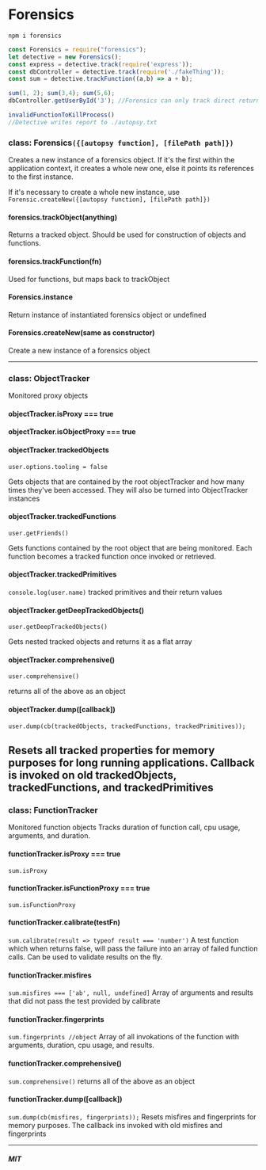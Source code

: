 # Forensics

`npm i forensics`

```javascript
const Forensics = require("forensics");
let detective = new Forensics();
const express = detective.track(require('express'));
const dbController = detective.track(require('./fakeThing'));
const sum = detective.trackFunction((a,b) => a + b);

sum(1, 2); sum(3,4); sum(5,6);
dbController.getUserById('3'); //Forensics can only track direct return values

invalidFunctionToKillProcess()
//Detective writes report to ./autopsy.txt
```

### class: Forensics```({[autopsy function], [filePath path]}) ```
Creates a new instance of a forensics object. If it's the first within the application context, it creates a whole new one, else it points its references to the first instance.

If it's necessary to create a whole new instance, use ```Forensic.createNew({[autopsy function], [filePath path]})```

#### forensics.trackObject(anything)
Returns a tracked object. Should be used for construction of objects and functions.

#### forensics.trackFunction(fn)
Used for functions, but maps back to trackObject

#### Forensics.instance
Return instance of instantiated forensics object or undefined

#### Forensics.createNew(same as constructor)
Create a new instance of a forensics object

---

### class: ObjectTracker
Monitored proxy objects

#### objectTracker.isProxy === true

#### objectTracker.isObjectProxy === true

#### objectTracker.trackedObjects

```user.options.tooling = false```

Gets objects that are contained by the root objectTracker and how many times they've been accessed. They will also be turned into ObjectTracker instances
#### objectTracker.trackedFunctions

```user.getFriends()```

Gets functions contained by the root object that are being monitored. Each function becomes a tracked function once invoked or retrieved.

#### objectTracker.trackedPrimitives

```console.log(user.name)```
tracked primitives and their return values

#### objectTracker.getDeepTrackedObjects()

```user.getDeepTrackedObjects()```

Gets nested tracked objects and returns it as a flat array

#### objectTracker.comprehensive()

```user.comprehensive()```

returns all of the above as an object

#### objectTracker.dump([callback])

```user.dump(cb(trackedObjects, trackedFunctions, trackedPrimitives));```

Resets all tracked properties for memory purposes for long running applications.
Callback is invoked on old trackedObjects, trackedFunctions, and trackedPrimitives
---

### class: FunctionTracker
Monitored function objects
Tracks duration of function call, cpu usage, arguments, and duration.

#### functionTracker.isProxy === true
```sum.isProxy```

#### functionTracker.isFunctionProxy === true
```sum.isFunctionProxy```

#### functionTracker.calibrate(testFn)
```sum.calibrate(result => typeof result === 'number')```
A test function which when returns false, will pass the failure into an array of failed function calls. Can be used to validate results on the fly.

#### functionTracker.misfires
```sum.misfires === ['ab', null, undefined]```
Array of arguments and results that did not pass the test provided by calibrate

#### functionTracker.fingerprints
```sum.fingerprints //object```
Array of all invokations of the function with arguments, duration, cpu usage, and results.

#### functionTracker.comprehensive()
```sum.comprehensive()```
returns all of the above as an object

#### functionTracker.dump([callback])

```sum.dump(cb(misfires, fingerprints));```
Resets misfires and fingerprints for memory purposes.
The callback ins invoked with old misfires and fingerprints

--- 
##### MIT
